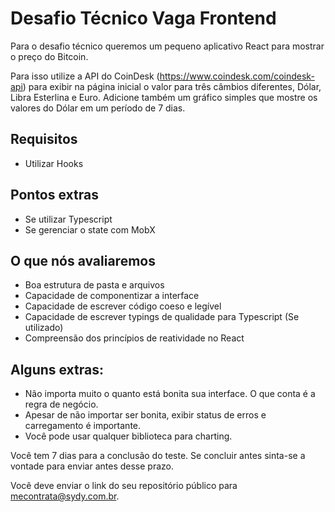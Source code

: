 # Desafio Técnico Vaga Frontend

Para o desafio técnico queremos um pequeno aplicativo React para mostrar o preço do Bitcoin.

Para isso utilize a API do CoinDesk (https://www.coindesk.com/coindesk-api) para exibir na página inicial o valor para três câmbios diferentes, Dólar, Libra Esterlina e Euro. Adicione também um gráfico simples que mostre os valores do Dólar em um período de 7 dias. 

## Requisitos

- Utilizar Hooks

## Pontos extras

- Se utilizar Typescript
- Se gerenciar o state com MobX


## O que nós avaliaremos
    
- Boa estrutura de pasta e arquivos
- Capacidade de componentizar a interface
- Capacidade de escrever código coeso e legível
- Capacidade de escrever typings de qualidade para Typescript (Se utilizado)
- Compreensão dos princípios de reatividade no React

## Alguns extras:

- Não importa muito o quanto está bonita sua interface. O que conta é a regra de negócio.
- Apesar de não importar ser bonita, exibir status de erros e carregamento é importante.
- Você pode usar qualquer biblioteca para charting.


Você tem 7 dias para a conclusão do teste. Se concluir antes sinta-se a vontade para enviar antes desse prazo.

Você deve enviar o link do seu repositório público para [mecontrata@sydy.com.br](mailto:mecontrata@sydy.com.br?subject=Desafio%20Técnico%20Frontend&body=Segue%20o%20meu%20desafio%20técnico,%20a%20implementação%20se%20encontra%20em:%20).
